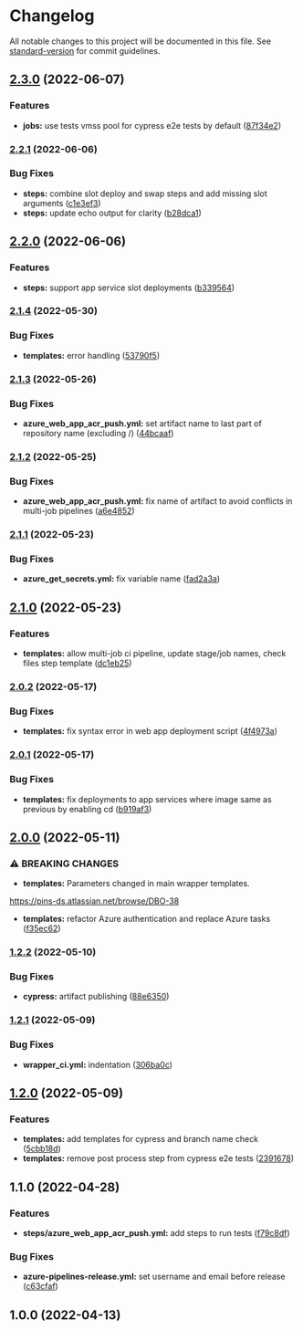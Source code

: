 # Changelog

All notable changes to this project will be documented in this file. See [standard-version](https://github.com/conventional-changelog/standard-version) for commit guidelines.

## [2.3.0](https://github.com/Planning-Inspectorate/common-pipeline-templates/compare/release/2.2.1...release/2.3.0) (2022-06-07)


### Features

* **jobs:** use tests vmss pool for cypress e2e tests by default ([87f34e2](https://github.com/Planning-Inspectorate/common-pipeline-templates/commit/87f34e234e0f02ae23b5a325fcade97e29dc129e))

### [2.2.1](https://github.com/Planning-Inspectorate/common-pipeline-templates/compare/release/2.2.0...release/2.2.1) (2022-06-06)


### Bug Fixes

* **steps:** combine slot deploy and swap steps and add missing slot arguments ([c1e3ef3](https://github.com/Planning-Inspectorate/common-pipeline-templates/commit/c1e3ef3a2fa9b2d94b1beaefaf38944e60b3dd78))
* **steps:** update echo output for clarity ([b28dca1](https://github.com/Planning-Inspectorate/common-pipeline-templates/commit/b28dca1ddf2869cf63700b93da51488211a2d502))

## [2.2.0](https://github.com/Planning-Inspectorate/common-pipeline-templates/compare/release/2.1.4...release/2.2.0) (2022-06-06)


### Features

* **steps:** support app service slot deployments ([b339564](https://github.com/Planning-Inspectorate/common-pipeline-templates/commit/b3395646d3f072f6f03741ff1b2f9e0ce515133b))

### [2.1.4](https://github.com/Planning-Inspectorate/common-pipeline-templates/compare/release/2.1.3...release/2.1.4) (2022-05-30)


### Bug Fixes

* **templates:** error handling ([53790f5](https://github.com/Planning-Inspectorate/common-pipeline-templates/commit/53790f5dfb0e04d5f95029a6f07eda29764ad78a))

### [2.1.3](https://github.com/Planning-Inspectorate/common-pipeline-templates/compare/release/2.1.2...release/2.1.3) (2022-05-26)


### Bug Fixes

* **azure_web_app_acr_push.yml:** set artifact name to last part of repository name (excluding /) ([44bcaaf](https://github.com/Planning-Inspectorate/common-pipeline-templates/commit/44bcaaf71b9d329bf93f5536c42c4c03db9a85c1))

### [2.1.2](https://github.com/Planning-Inspectorate/common-pipeline-templates/compare/release/2.1.1...release/2.1.2) (2022-05-25)


### Bug Fixes

* **azure_web_app_acr_push.yml:** fix name of artifact to avoid conflicts in multi-job pipelines ([a6e4852](https://github.com/Planning-Inspectorate/common-pipeline-templates/commit/a6e48525144afccadfb3467e98684630689e19ae))

### [2.1.1](https://github.com/Planning-Inspectorate/common-pipeline-templates/compare/release/2.1.0...release/2.1.1) (2022-05-23)


### Bug Fixes

* **azure_get_secrets.yml:** fix variable name ([fad2a3a](https://github.com/Planning-Inspectorate/common-pipeline-templates/commit/fad2a3a82043d1d3f70e8609f2332e6c79e0cb87))

## [2.1.0](https://github.com/Planning-Inspectorate/common-pipeline-templates/compare/release/2.0.2...release/2.1.0) (2022-05-23)


### Features

* **templates:** allow multi-job ci pipeline, update stage/job names, check files step template ([dc1eb25](https://github.com/Planning-Inspectorate/common-pipeline-templates/commit/dc1eb256b3630dc98b4f156e8f9e9e7790abb9fa))

### [2.0.2](https://github.com/Planning-Inspectorate/common-pipeline-templates/compare/release/2.0.1...release/2.0.2) (2022-05-17)


### Bug Fixes

* **templates:** fix syntax error in web app deployment script ([4f4973a](https://github.com/Planning-Inspectorate/common-pipeline-templates/commit/4f4973aa312f57da777136a691f81d27a7189054))

### [2.0.1](https://github.com/Planning-Inspectorate/common-pipeline-templates/compare/release/2.0.0...release/2.0.1) (2022-05-17)


### Bug Fixes

* **templates:** fix deployments to app services where image same as previous by enabling cd ([b919af3](https://github.com/Planning-Inspectorate/common-pipeline-templates/commit/b919af3fd0e6a6296e44e8e0a5ca6ea42b085ac9))

## [2.0.0](https://github.com/Planning-Inspectorate/common-pipeline-templates/compare/release/1.2.2...release/2.0.0) (2022-05-11)


### ⚠ BREAKING CHANGES

* **templates:** Parameters changed in main wrapper templates.

https://pins-ds.atlassian.net/browse/DBO-38

* **templates:** refactor Azure authentication and replace Azure tasks ([f35ec62](https://github.com/Planning-Inspectorate/common-pipeline-templates/commit/f35ec62f312df5bbd02b5635e11d174795264a23))

### [1.2.2](https://github.com/Planning-Inspectorate/common-pipeline-templates/compare/release/1.2.1...release/1.2.2) (2022-05-10)


### Bug Fixes

* **cypress:** artifact publishing ([88e6350](https://github.com/Planning-Inspectorate/common-pipeline-templates/commit/88e6350e5ce3e3de09e456ff0012092f1e4862de))

### [1.2.1](https://github.com/Planning-Inspectorate/common-pipeline-templates/compare/release/1.2.0...release/1.2.1) (2022-05-09)


### Bug Fixes

* **wrapper_ci.yml:** indentation ([306ba0c](https://github.com/Planning-Inspectorate/common-pipeline-templates/commit/306ba0cb1eecf6d104327aa078288d2e1990c83e))

## [1.2.0](https://github.com/Planning-Inspectorate/common-pipeline-templates/compare/release/1.1.0...release/1.2.0) (2022-05-09)


### Features

* **templates:** add templates for cypress and branch name check ([5cbb18d](https://github.com/Planning-Inspectorate/common-pipeline-templates/commit/5cbb18d83f16e3d1a8b9b9ef2a257635419006c4))
* **templates:** remove post process step from cypress e2e tests ([2391678](https://github.com/Planning-Inspectorate/common-pipeline-templates/commit/2391678bf420ec3a916f9ee87c4548ba8b2a06bb))

## 1.1.0 (2022-04-28)


### Features

* **steps/azure_web_app_acr_push.yml:** add steps to run tests ([f79c8df](https://github.com/Planning-Inspectorate/common-pipeline-templates/commit/f79c8dfa2f826a646e4728c5aa0762daa5a9432d))


### Bug Fixes

* **azure-pipelines-release.yml:** set username and email before release ([c63cfaf](https://github.com/Planning-Inspectorate/common-pipeline-templates/commit/c63cfaff245a63887ac3534b4bb4fdbaffa46414))

## 1.0.0 (2022-04-13)
